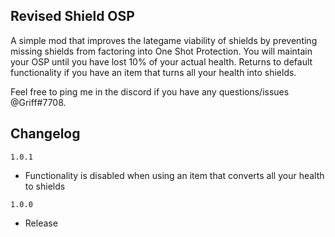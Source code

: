 ## Revised Shield OSP
A simple mod that improves the lategame viability of shields by preventing missing shields from factoring into One Shot Protection. You will maintain your OSP until you have lost 10% of your actual health. Returns to default functionality if you have an item that turns all your health into shields.

Feel free to ping me in the discord if you have any questions/issues @Griff#7708.

## Changelog

`1.0.1`
- Functionality is disabled when using an item that converts all your health to shields

`1.0.0`
- Release